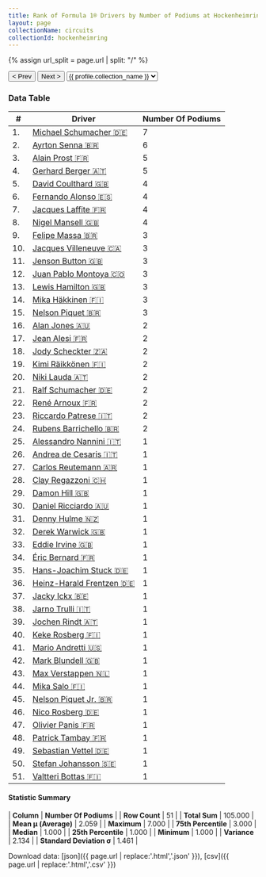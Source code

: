 ```yaml
---
title: Rank of Formula 1® Drivers by Number of Podiums at Hockenheimring
layout: page
collectionName: circuits
collectionId: hockenheimring
---
```


{% assign url_split = page.url | split: "/" %}
<div id="collection-navigation">
<button onclick="selector.options[selector.selectedIndex-1].value && (window.location = selector.options[selector.selectedIndex-1].value);">&lt; Prev</button>
<button onclick="selector.options[selector.selectedIndex+1].value && (window.location = selector.options[selector.selectedIndex+1].value);">Next &gt;</button>
<select id="selector" onchange="this.options[this.selectedIndex].value && (window.location = this.options[this.selectedIndex].value);">
  {% for collectionId in site.data[page.collectionName].refs %}
    {% if collectionId == page.collectionId %}
      {% assign selected = "selected" %}
    {% else %}
      {% assign selected = "" %}
    {% endif %}
    {% assign profile = site.data[page.collectionName][collectionId].profile %}
    <option value="/f1/{{ page.collectionName }}/{{ collectionId }}/{{ url_split[4] }}" {{ selected }}>{{ profile.collection_name }}</option>
  {% endfor %}
</select>
</div>

<canvas id="chart" width="400" height="180"></canvas>
<script>
var data = {
  "labels" : [
    "Michael Schumacher",
    "Ayrton Senna",
    "Alain Prost",
    "Gerhard Berger",
    "David Coulthard",
    "Fernando Alonso",
    "Jacques Laffite",
    "Nigel Mansell",
    "Felipe Massa",
    "Jacques Villeneuve",
    "Jenson Button",
    "Juan Pablo Montoya",
    "Lewis Hamilton",
    "Mika Häkkinen",
    "Nelson Piquet",
    "Alan Jones",
    "Jean Alesi",
    "Jody Scheckter",
    "Kimi Räikkönen",
    "Niki Lauda",
    "Ralf Schumacher",
    "René Arnoux",
    "Riccardo Patrese",
    "Rubens Barrichello",
    "Alessandro Nannini",
    "Andrea de Cesaris",
    "Carlos Reutemann",
    "Clay Regazzoni",
    "Damon Hill",
    "Daniel Ricciardo",
    "Denny Hulme",
    "Derek Warwick",
    "Eddie Irvine",
    "Éric Bernard",
    "Hans-Joachim Stuck",
    "Heinz-Harald Frentzen",
    "Jacky Ickx",
    "Jarno Trulli",
    "Jochen Rindt",
    "Keke Rosberg",
    "Mario Andretti",
    "Mark Blundell",
    "Max Verstappen",
    "Mika Salo",
    "Nelson Piquet Jr.",
    "Nico Rosberg",
    "Olivier Panis",
    "Patrick Tambay",
    "Sebastian Vettel",
    "Stefan Johansson",
    "Valtteri Bottas"
  ],
  "datasets" : [
    {
      "label" : "Number Of Podiums",
      "data" : [
        7,
        6,
        5,
        5,
        4,
        4,
        4,
        4,
        3,
        3,
        3,
        3,
        3,
        3,
        3,
        2,
        2,
        2,
        2,
        2,
        2,
        2,
        2,
        2,
        1,
        1,
        1,
        1,
        1,
        1,
        1,
        1,
        1,
        1,
        1,
        1,
        1,
        1,
        1,
        1,
        1,
        1,
        1,
        1,
        1,
        1,
        1,
        1,
        1,
        1,
        1
      ],
      "borderColor" : [
        "#1D181E",
        "#1D181E",
        "#1D181E",
        "#1D181E",
        "#1D181E",
        "#1D181E",
        "#1D181E",
        "#1D181E",
        "#1D181E",
        "#1D181E",
        "#1D181E",
        "#1D181E",
        "#1D181E",
        "#1D181E",
        "#1D181E",
        "#1D181E",
        "#1D181E",
        "#1D181E",
        "#1D181E",
        "#1D181E",
        "#1D181E",
        "#1D181E",
        "#1D181E",
        "#1D181E",
        "#1D181E",
        "#1D181E",
        "#1D181E",
        "#1D181E",
        "#1D181E",
        "#1D181E",
        "#1D181E",
        "#1D181E",
        "#1D181E",
        "#1D181E",
        "#1D181E",
        "#1D181E",
        "#1D181E",
        "#1D181E",
        "#1D181E",
        "#1D181E",
        "#1D181E",
        "#1D181E",
        "#1D181E",
        "#1D181E",
        "#1D181E",
        "#1D181E",
        "#1D181E",
        "#1D181E",
        "#1D181E",
        "#1D181E",
        "#1D181E"
      ],
      "borderWidth" : 1,
      "backgroundColor" : [
        "#9C8E8D",
        "#9C8E8D",
        "#9C8E8D",
        "#9C8E8D",
        "#9C8E8D",
        "#9C8E8D",
        "#9C8E8D",
        "#9C8E8D",
        "#9C8E8D",
        "#9C8E8D",
        "#9C8E8D",
        "#9C8E8D",
        "#9C8E8D",
        "#9C8E8D",
        "#9C8E8D",
        "#9C8E8D",
        "#9C8E8D",
        "#9C8E8D",
        "#9C8E8D",
        "#9C8E8D",
        "#9C8E8D",
        "#9C8E8D",
        "#9C8E8D",
        "#9C8E8D",
        "#9C8E8D",
        "#9C8E8D",
        "#9C8E8D",
        "#9C8E8D",
        "#9C8E8D",
        "#9C8E8D",
        "#9C8E8D",
        "#9C8E8D",
        "#9C8E8D",
        "#9C8E8D",
        "#9C8E8D",
        "#9C8E8D",
        "#9C8E8D",
        "#9C8E8D",
        "#9C8E8D",
        "#9C8E8D",
        "#9C8E8D",
        "#9C8E8D",
        "#9C8E8D",
        "#9C8E8D",
        "#9C8E8D",
        "#9C8E8D",
        "#9C8E8D",
        "#9C8E8D",
        "#9C8E8D",
        "#9C8E8D",
        "#9C8E8D"
      ]
    }
  ]
};
var options = {
  legend: {
    display: false
  },
  scales: {
    xAxes: [{
      ticks: {
        beginAtZero: true,
        maxRotation: 180,
        display: window.innerWidth > 800
      }
    }],
    yAxes: [{
      ticks: {
        beginAtZero: true
      }
    }]
  },
  onResize: function(chart, size) {
    chart.options.scales.xAxes[0].ticks.display = size.width > 800;
  }
};
var chart = new Chart("chart", {
    data: data,
    type: 'bar',
    options: options
});
</script>



### Data Table

| # | Driver | Number Of Podiums |
|--|--|--|
| 1. | [Michael Schumacher 🇩🇪](/f1/drivers/michael_schumacher) | 7 |
| 2. | [Ayrton Senna 🇧🇷](/f1/drivers/senna) | 6 |
| 3. | [Alain Prost 🇫🇷](/f1/drivers/prost) | 5 |
| 4. | [Gerhard Berger 🇦🇹](/f1/drivers/berger) | 5 |
| 5. | [David Coulthard 🇬🇧](/f1/drivers/coulthard) | 4 |
| 6. | [Fernando Alonso 🇪🇸](/f1/drivers/alonso) | 4 |
| 7. | [Jacques Laffite 🇫🇷](/f1/drivers/laffite) | 4 |
| 8. | [Nigel Mansell 🇬🇧](/f1/drivers/mansell) | 4 |
| 9. | [Felipe Massa 🇧🇷](/f1/drivers/massa) | 3 |
| 10. | [Jacques Villeneuve 🇨🇦](/f1/drivers/villeneuve) | 3 |
| 11. | [Jenson Button 🇬🇧](/f1/drivers/button) | 3 |
| 12. | [Juan Pablo Montoya 🇨🇴](/f1/drivers/montoya) | 3 |
| 13. | [Lewis Hamilton 🇬🇧](/f1/drivers/hamilton) | 3 |
| 14. | [Mika Häkkinen 🇫🇮](/f1/drivers/hakkinen) | 3 |
| 15. | [Nelson Piquet 🇧🇷](/f1/drivers/piquet) | 3 |
| 16. | [Alan Jones 🇦🇺](/f1/drivers/jones) | 2 |
| 17. | [Jean Alesi 🇫🇷](/f1/drivers/alesi) | 2 |
| 18. | [Jody Scheckter 🇿🇦](/f1/drivers/scheckter) | 2 |
| 19. | [Kimi Räikkönen 🇫🇮](/f1/drivers/raikkonen) | 2 |
| 20. | [Niki Lauda 🇦🇹](/f1/drivers/lauda) | 2 |
| 21. | [Ralf Schumacher 🇩🇪](/f1/drivers/ralf_schumacher) | 2 |
| 22. | [René Arnoux 🇫🇷](/f1/drivers/arnoux) | 2 |
| 23. | [Riccardo Patrese 🇮🇹](/f1/drivers/patrese) | 2 |
| 24. | [Rubens Barrichello 🇧🇷](/f1/drivers/barrichello) | 2 |
| 25. | [Alessandro Nannini 🇮🇹](/f1/drivers/nannini) | 1 |
| 26. | [Andrea de Cesaris 🇮🇹](/f1/drivers/cesaris) | 1 |
| 27. | [Carlos Reutemann 🇦🇷](/f1/drivers/reutemann) | 1 |
| 28. | [Clay Regazzoni 🇨🇭](/f1/drivers/regazzoni) | 1 |
| 29. | [Damon Hill 🇬🇧](/f1/drivers/damon_hill) | 1 |
| 30. | [Daniel Ricciardo 🇦🇺](/f1/drivers/ricciardo) | 1 |
| 31. | [Denny Hulme 🇳🇿](/f1/drivers/hulme) | 1 |
| 32. | [Derek Warwick 🇬🇧](/f1/drivers/warwick) | 1 |
| 33. | [Eddie Irvine 🇬🇧](/f1/drivers/irvine) | 1 |
| 34. | [Éric Bernard 🇫🇷](/f1/drivers/bernard) | 1 |
| 35. | [Hans-Joachim Stuck 🇩🇪](/f1/drivers/stuck) | 1 |
| 36. | [Heinz-Harald Frentzen 🇩🇪](/f1/drivers/frentzen) | 1 |
| 37. | [Jacky Ickx 🇧🇪](/f1/drivers/ickx) | 1 |
| 38. | [Jarno Trulli 🇮🇹](/f1/drivers/trulli) | 1 |
| 39. | [Jochen Rindt 🇦🇹](/f1/drivers/rindt) | 1 |
| 40. | [Keke Rosberg 🇫🇮](/f1/drivers/keke_rosberg) | 1 |
| 41. | [Mario Andretti 🇺🇸](/f1/drivers/mario_andretti) | 1 |
| 42. | [Mark Blundell 🇬🇧](/f1/drivers/blundell) | 1 |
| 43. | [Max Verstappen 🇳🇱](/f1/drivers/max_verstappen) | 1 |
| 44. | [Mika Salo 🇫🇮](/f1/drivers/salo) | 1 |
| 45. | [Nelson Piquet Jr. 🇧🇷](/f1/drivers/piquet_jr) | 1 |
| 46. | [Nico Rosberg 🇩🇪](/f1/drivers/rosberg) | 1 |
| 47. | [Olivier Panis 🇫🇷](/f1/drivers/panis) | 1 |
| 48. | [Patrick Tambay 🇫🇷](/f1/drivers/tambay) | 1 |
| 49. | [Sebastian Vettel 🇩🇪](/f1/drivers/vettel) | 1 |
| 50. | [Stefan Johansson 🇸🇪](/f1/drivers/johansson) | 1 |
| 51. | [Valtteri Bottas 🇫🇮](/f1/drivers/bottas) | 1 |

#### Statistic Summary

| **Column** | **Number Of Podiums** |
| **Row Count** | 51 |
| **Total Sum** | 105.000 |
| **Mean μ (Average)** | 2.059 |
| **Maximum** | 7.000 |
| **75th Percentile** | 3.000 |
| **Median** | 1.000 |
| **25th Percentile** | 1.000 |
| **Minimum** | 1.000 |
| **Variance** | 2.134 |
| **Standard Deviation σ** | 1.461 |

Download data: [json]({{ page.url | replace:'.html','.json' }}), [csv]({{ page.url | replace:'.html','.csv' }})
